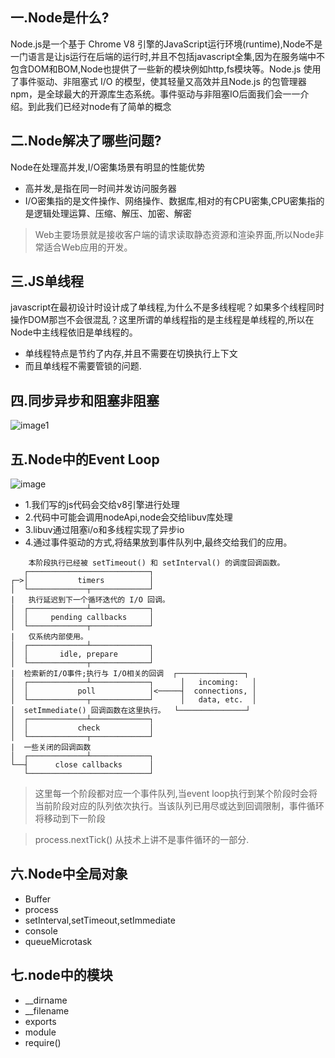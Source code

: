## 一.Node是什么?
Node.js是一个基于 Chrome V8 引擎的JavaScript运行环境(runtime),Node不是一门语言是让js运行在后端的运行时,并且不包括javascript全集,因为在服务端中不包含DOM和BOM,Node也提供了一些新的模块例如http,fs模块等。Node.js 使用了事件驱动、非阻塞式 I/O 的模型，使其轻量又高效并且Node.js 的包管理器 npm，是全球最大的开源库生态系统。事件驱动与非阻塞IO后面我们会一一介绍。到此我们已经对node有了简单的概念
## 二.Node解决了哪些问题?
Node在处理高并发,I/O密集场景有明显的性能优势

+ 高并发,是指在同一时间并发访问服务器
+ I/O密集指的是文件操作、网络操作、数据库,相对的有CPU密集,CPU密集指的是逻辑处理运算、压缩、解压、加密、解密
> Web主要场景就是接收客户端的请求读取静态资源和渲染界面,所以Node非常适合Web应用的开发。

## 三.JS单线程
javascript在最初设计时设计成了单线程,为什么不是多线程呢？如果多个线程同时操作DOM那岂不会很混乱？这里所谓的单线程指的是主线程是单线程的,所以在Node中主线程依旧是单线程的。

+ 单线程特点是节约了内存,并且不需要在切换执行上下文
+ 而且单线程不需要管锁的问题.
## 四.同步异步和阻塞非阻塞


![image1](http://m.qpic.cn/psc?/V52J64qB1LA3XS0OcHIY3uJDgi3mLpVe/45NBuzDIW489QBoVep5mcZ.hTfhylCWGulLLbdmch2oYp9lmpbKukztrT7382EjyPBtO9QqQW9q5sy.mBvQOCvuc5VF0VsmuCZMnA3PTxOA!/b&bo=zQE*AgAAAAADF8M!&rf=viewer_4)
## 五.Node中的Event Loop
![image](http://m.qpic.cn/psc?/V52J64qB1LA3XS0OcHIY3uJDgi3mLpVe/ruAMsa53pVQWN7FLK88i5jAwTrszK4SWL3BLkIp3*H6WdzXrLc2WPgc0wQTfB1nB6FgZVT5harc8UTuqdKNvORPeaDZYdhRxv*UKSB6yyo8!/b&bo=XwLpAAAAAAADB5Y!&rf=viewer_4)
- 1.我们写的js代码会交给v8引擎进行处理
- 2.代码中可能会调用nodeApi,node会交给libuv库处理
- 3.libuv通过阻塞i/o和多线程实现了异步io
- 4.通过事件驱动的方式,将结果放到事件队列中,最终交给我们的应用。


```
    本阶段执行已经被 setTimeout() 和 setInterval() 的调度回调函数。
   ┌───────────────────────────┐
┌─>│           timers          │ 
│  └─────────────┬─────────────┘
|   执行延迟到下一个循环迭代的 I/O 回调。
│  ┌─────────────┴─────────────┐
│  │     pending callbacks     │
│  └─────────────┬─────────────┘
|   仅系统内部使用。
│  ┌─────────────┴─────────────┐
│  │       idle, prepare       │
│  └─────────────┬─────────────┘      
|  检索新的I/O事件;执行与 I/O相关的回调  ┌───────────────┐
│  ┌─────────────┴─────────────┐      │   incoming:   │
│  │           poll            │<─────┤  connections, │
│  └─────────────┬─────────────┘      │   data, etc.  │
│  setImmediate() 回调函数在这里执行。  └───────────────┘
│  ┌─────────────┴─────────────┐      
│  │           check           │
│  └─────────────┬─────────────┘
|  一些关闭的回调函数
│  ┌─────────────┴─────────────┐
└──┤      close callbacks      │
   └───────────────────────────┘
```
> 这里每一个阶段都对应一个事件队列,当event loop执行到某个阶段时会将当前阶段对应的队列依次执行。当该队列已用尽或达到回调限制，事件循环将移动到下一阶段

> process.nextTick() 从技术上讲不是事件循环的一部分.

## 六.Node中全局对象
+ Buffer
+ process
+ setInterval,setTimeout,setImmediate
+ console
+ queueMicrotask
## 七.node中的模块
+ __dirname
+ __filename
+ exports
+ module
+ require()






